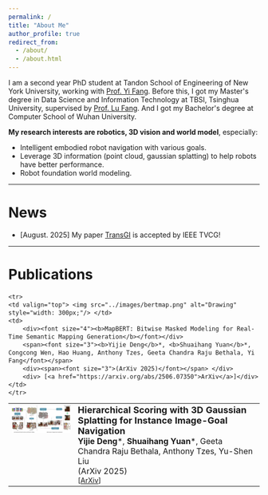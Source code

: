 ```yaml
---
permalink: /
title: "About Me"
author_profile: true
redirect_from: 
  - /about/
  - /about.html
---
```


I am a second year PhD student at Tandon School of Engineering of New York University, working with [Prof. Yi Fang](https://scholar.google.com/citations?user=j-cyhzwAAAAJ&hl=en). Before this, I got my Master's degree in Data Science and Information Technology at TBSI, Tsinghua University, supervised by [Prof. Lu Fang](https://www.luvision.net/). And I got my Bachelor's degree at Computer School of Wuhan University.

**My research interests are robotics, 3D vision and world model**, especially:

- Intelligent embodied robot navigation with various goals.
- Leverage 3D information (point cloud, gaussian splatting) to help robots have better performance.
- Robot foundation world modeling.



---



News
======

- [August. 2025] My paper [TransGI](https://ieeexplore.ieee.org/abstract/document/11134500) is accepted by IEEE TVCG! 



---



Publications
======
<table>
	<tr>
    <td valign="top"> <img src="../images/gauscoremap.png" alt="Drawing" style="width: 300px;"/> </td>
    <td>            
    	<div><font size="4"><b>Hierarchical Scoring with 3D Gaussian Splatting for Instance Image-Goal Navigation</b></font></div>
   		<span><font size="3"><b>Yijie Deng</b>*, <b>Shuaihang Yuan</b>*, Geeta Chandra Raju Bethala, Anthony Tzes, Yu-Shen Liu</font></span>
        <div><span><font size="3">(ArXiv 2025)</font></span> </div>
        <div> [<a href="https://arxiv.org/abs/2506.07338">ArXiv</a>]</div>
    </td>
    </tr>

    <tr>
    <td valign="top"> <img src="../images/bertmap.png" alt="Drawing" style="width: 300px;"/> </td>
    <td>            
    	<div><font size="4"><b>MapBERT: Bitwise Masked Modeling for Real-Time Semantic Mapping Generation</b></font></div>
    	<span><font size="3"><b>Yijie Deng</b>*, <b>Shuaihang Yuan</b>*, Congcong Wen, Hao Huang, Anthony Tzes, Geeta Chandra Raju Bethala, Yi Fang</font></span>
        <div><span><font size="3">(ArXiv 2025)</font></span> </div>
        <div> [<a href="https://arxiv.org/abs/2506.07350">ArXiv</a>]</div>
    </td>
    </tr>

</table>
